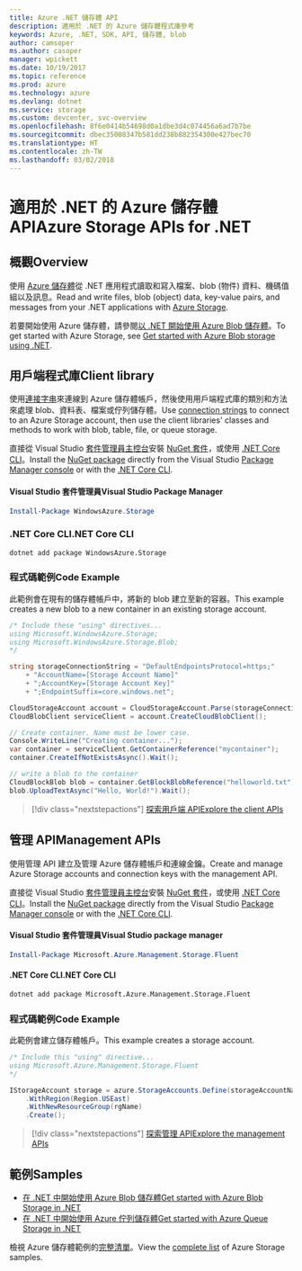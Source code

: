 ```yaml
---
title: Azure .NET 儲存體 API
description: 適用於 .NET 的 Azure 儲存體程式庫參考
keywords: Azure, .NET, SDK, API, 儲存體, blob
author: camsoper
ms.author: casoper
manager: wpickett
ms.date: 10/19/2017
ms.topic: reference
ms.prod: azure
ms.technology: azure
ms.devlang: dotnet
ms.service: storage
ms.custom: devcenter, svc-overview
ms.openlocfilehash: 8f6e0414b54698d0a1dbe3d4c074456a6ad7b7be
ms.sourcegitcommit: dbec35008347b581dd238b882354300e427bec70
ms.translationtype: HT
ms.contentlocale: zh-TW
ms.lasthandoff: 03/02/2018
---
```

# <a name="azure-storage-apis-for-net"></a><span data-ttu-id="b39c7-104">適用於 .NET 的 Azure 儲存體 API</span><span class="sxs-lookup"><span data-stu-id="b39c7-104">Azure Storage APIs for .NET</span></span>

## <a name="overview"></a><span data-ttu-id="b39c7-105">概觀</span><span class="sxs-lookup"><span data-stu-id="b39c7-105">Overview</span></span>

<span data-ttu-id="b39c7-106">使用 [Azure 儲存體](https://review.docs.microsoft.com/azure/storage/storage-introduction)從 .NET 應用程式讀取和寫入檔案、blob (物件) 資料、機碼值組以及訊息。</span><span class="sxs-lookup"><span data-stu-id="b39c7-106">Read and write files, blob (object) data, key-value pairs, and messages from your .NET applications with [Azure Storage](https://review.docs.microsoft.com/azure/storage/storage-introduction).</span></span>

<span data-ttu-id="b39c7-107">若要開始使用 Azure 儲存體，請參閱[以 .NET 開始使用 Azure Blob 儲存體](/azure/storage/storage-dotnet-how-to-use-blobs)。</span><span class="sxs-lookup"><span data-stu-id="b39c7-107">To get started with Azure Storage, see [Get started with Azure Blob storage using .NET](/azure/storage/storage-dotnet-how-to-use-blobs).</span></span>

## <a name="client-library"></a><span data-ttu-id="b39c7-108">用戶端程式庫</span><span class="sxs-lookup"><span data-stu-id="b39c7-108">Client library</span></span>

<span data-ttu-id="b39c7-109">使用[連接字串](/azure/storage/storage-create-storage-account#manage-your-storage-account)來連線到 Azure 儲存體帳戶，然後使用用戶端程式庫的類別和方法來處理 blob、資料表、檔案或佇列儲存體。</span><span class="sxs-lookup"><span data-stu-id="b39c7-109">Use [connection strings](/azure/storage/storage-create-storage-account#manage-your-storage-account) to connect to an Azure Storage account, then use the client libraries' classes and methods to work with blob, table, file, or queue storage.</span></span>

<span data-ttu-id="b39c7-110">直接從 Visual Studio [套件管理員主控台][PackageManager]安裝 [NuGet 套件](https://www.nuget.org/packages/WindowsAzure.Storage)，或使用 [.NET Core CLI][DotNetCLI]。</span><span class="sxs-lookup"><span data-stu-id="b39c7-110">Install the [NuGet package](https://www.nuget.org/packages/WindowsAzure.Storage) directly from the Visual Studio [Package Manager console][PackageManager] or with the [.NET Core CLI][DotNetCLI].</span></span>

#### <a name="visual-studio-package-manager"></a><span data-ttu-id="b39c7-111">Visual Studio 套件管理員</span><span class="sxs-lookup"><span data-stu-id="b39c7-111">Visual Studio Package Manager</span></span>

```powershell
Install-Package WindowsAzure.Storage
```

### <a name="net-core-cli"></a><span data-ttu-id="b39c7-112">.NET Core CLI</span><span class="sxs-lookup"><span data-stu-id="b39c7-112">.NET Core CLI</span></span>

```bash
dotnet add package WindowsAzure.Storage
```

### <a name="code-example"></a><span data-ttu-id="b39c7-113">程式碼範例</span><span class="sxs-lookup"><span data-stu-id="b39c7-113">Code Example</span></span>

<span data-ttu-id="b39c7-114">此範例會在現有的儲存體帳戶中，將新的 blob 建立至新的容器。</span><span class="sxs-lookup"><span data-stu-id="b39c7-114">This example creates a new blob to a new container in an existing storage account.</span></span>

```csharp
/* Include these "using" directives...
using Microsoft.WindowsAzure.Storage;
using Microsoft.WindowsAzure.Storage.Blob;
*/

string storageConnectionString = "DefaultEndpointsProtocol=https;"
    + "AccountName=[Storage Account Name]"
    + ";AccountKey=[Storage Account Key]"
    + ";EndpointSuffix=core.windows.net";

CloudStorageAccount account = CloudStorageAccount.Parse(storageConnectionString);
CloudBlobClient serviceClient = account.CreateCloudBlobClient();

// Create container. Name must be lower case.
Console.WriteLine("Creating container...");
var container = serviceClient.GetContainerReference("mycontainer");
container.CreateIfNotExistsAsync().Wait();

// write a blob to the container
CloudBlockBlob blob = container.GetBlockBlobReference("helloworld.txt");
blob.UploadTextAsync("Hello, World!").Wait();
```

> [!div class="nextstepactions"]
> [<span data-ttu-id="b39c7-115">探索用戶端 API</span><span class="sxs-lookup"><span data-stu-id="b39c7-115">Explore the client APIs</span></span>](/dotnet/api/overview/azure/storage/client)

## <a name="management-apis"></a><span data-ttu-id="b39c7-116">管理 API</span><span class="sxs-lookup"><span data-stu-id="b39c7-116">Management APIs</span></span>

<span data-ttu-id="b39c7-117">使用管理 API 建立及管理 Azure 儲存體帳戶和連線金鑰。</span><span class="sxs-lookup"><span data-stu-id="b39c7-117">Create and manage Azure Storage accounts and connection keys with the management API.</span></span>

<span data-ttu-id="b39c7-118">直接從 Visual Studio [套件管理員主控台][PackageManager]安裝 [NuGet 套件](https://www.nuget.org/packages/Microsoft.Azure.Management.Storage.Fluent)，或使用 [.NET Core CLI][DotNetCLI]。</span><span class="sxs-lookup"><span data-stu-id="b39c7-118">Install the [NuGet package](https://www.nuget.org/packages/Microsoft.Azure.Management.Storage.Fluent) directly from the Visual Studio [Package Manager console][PackageManager] or with the [.NET Core CLI][DotNetCLI].</span></span>

#### <a name="visual-studio-package-manager"></a><span data-ttu-id="b39c7-119">Visual Studio 套件管理員</span><span class="sxs-lookup"><span data-stu-id="b39c7-119">Visual Studio package manager</span></span>

```powershell
Install-Package Microsoft.Azure.Management.Storage.Fluent
```

#### <a name="net-core-cli"></a><span data-ttu-id="b39c7-120">.NET Core CLI</span><span class="sxs-lookup"><span data-stu-id="b39c7-120">.NET Core CLI</span></span>

````bash
dotnet add package Microsoft.Azure.Management.Storage.Fluent
````

### <a name="code-example"></a><span data-ttu-id="b39c7-121">程式碼範例</span><span class="sxs-lookup"><span data-stu-id="b39c7-121">Code Example</span></span>

<span data-ttu-id="b39c7-122">此範例會建立儲存體帳戶。</span><span class="sxs-lookup"><span data-stu-id="b39c7-122">This example creates a storage account.</span></span>

```csharp
/* Include this "using" directive...
using Microsoft.Azure.Management.Storage.Fluent
*/

IStorageAccount storage = azure.StorageAccounts.Define(storageAccountName)
    .WithRegion(Region.USEast)
    .WithNewResourceGroup(rgName)
    .Create();
```

> [!div class="nextstepactions"]
> [<span data-ttu-id="b39c7-123">探索管理 API</span><span class="sxs-lookup"><span data-stu-id="b39c7-123">Explore the management APIs</span></span>](/dotnet/api/overview/azure/storage/management)

## <a name="samples"></a><span data-ttu-id="b39c7-124">範例</span><span class="sxs-lookup"><span data-stu-id="b39c7-124">Samples</span></span>

* [<span data-ttu-id="b39c7-125">在 .NET 中開始使用 Azure Blob 儲存體</span><span class="sxs-lookup"><span data-stu-id="b39c7-125">Get started with Azure Blob Storage in .NET</span></span>](https://azure.microsoft.com/resources/samples/storage-blob-dotnet-getting-started/) 
* [<span data-ttu-id="b39c7-126">在 .NET 中開始使用 Azure 佇列儲存體</span><span class="sxs-lookup"><span data-stu-id="b39c7-126">Get started with Azure Queue Storage in .NET</span></span>](https://azure.microsoft.com/resources/samples/storage-queue-dotnet-getting-started/)

<span data-ttu-id="b39c7-127">檢視 Azure 儲存體範例的[完整清單](https://azure.microsoft.com/resources/samples/?platform=dotnet&term=storage)。</span><span class="sxs-lookup"><span data-stu-id="b39c7-127">View the [complete list](https://azure.microsoft.com/resources/samples/?platform=dotnet&term=storage) of Azure Storage samples.</span></span>

[PackageManager]: https://docs.microsoft.com/nuget/tools/package-manager-console
[DotNetCLI]: https://docs.microsoft.com/dotnet/core/tools/dotnet-add-package